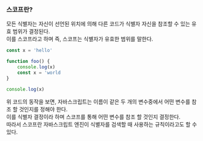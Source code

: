 ### 스코프란?
모든 식별자는 자신이 선언된 위치에 의해 다른 코드가 식별자 자신을 참조할 수 있는 유효 범위가 결정된다.  
이를 스코프라고 하며 즉, 스코프는 식별자가 유효한 범위를 말한다.

```js
const x = 'hello'

function foo() {
    console.log(x)
    const x = 'world
}

console.log(x)
```

위 코드의 동작을 보면, 자바스크립트는 이름이 같은 두 개의 변수중에서 어떤 변수를 참조 할 것인지를 정해야 한다.  
이를 식별자 결정이라 하며 스코프를 통해 어떤 변수를 참조 할 것인지 결정한다.  
따라서 스코프란 자바스크립트 엔진이 식별자를 검색할 때 사용하는 규칙이라고도 할 수 있다.

